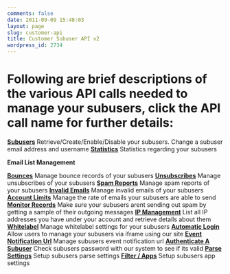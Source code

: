 ```yaml
---
comments: false
date: 2011-09-09 15:48:03
layout: page
slug: customer-api
title: Customer Subuser API v2
wordpress_id: 2734
---
```


# Following are brief descriptions of the various API calls needed to manage your subusers, click the API call name for further details:




**[Subusers](http://docs.sendgrid.com/documentation/api/customer-subuser-api/customer-api/subusers/ )**
    Retrieve/Create/Enable/Disable your subusers. Change a subuser email address and username
**[Statistics](http://docs.sendgrid.com/documentation/api/customer-subuser-api/customer-api/statistics/)**
    Statistics regarding your subusers
    
**Email List Management**
    

**[Bounces](http://docs.sendgrid.com/documentation/api/customer-subuser-api/customer-subuser-api-v1/email-list-management/subuser-bounces/)**
    Manage bounce records of your subusers
**[Unsubscribes](http://docs.sendgrid.com/documentation/api/customer-subuser-api/customer-subuser-api-v1/email-list-management/subusers-unsubscribes/)**
    Manage unsubscribes of your subusers
**[Spam Reports](http://docs.sendgrid.com/documentation/api/customer-subuser-api/customer-subuser-api-v1/email-list-management/subuser-spam-reports/)**
    Manage spam reports of your subusers
**[Invalid Emails](http://docs.sendgrid.com/documentation/api/customer-subuser-api/customer-api/subuser-invalid-emails/)**
    Manage invalid emails of your subusers
**[Account Limits](http://docs.sendgrid.com/documentation/api/customer-subuser-api/customer-api/account-limits/ )**
    Manage the rate of emails your subusers are able to send
**[Monitor Records](http://docs.sendgrid.com/documentation/api/customer-subuser-api/customer-api/monitor-records/)**
    Make sure your subusers arent sending out spam by getting a sample of their outgoing messages
**[IP Management]( http://docs.sendgrid.com/documentation/api/customer-subuser-api/customer-api/ip-management/)**
    List all IP addresses you have under your account and retrieve details about them
**[Whitelabel](http://docs.sendgrid.com/documentation/api/customer-subuser-api/customer-api/whitelabel/)**
    Manage whitelabel settings for your subusers
**[Automatic Login](http://docs.sendgrid.com/documentation/api/customer-subuser-api/customer-api/automatic-login/)**
    Allow users to manage your subusers via iframe using our site
**[Event Notification Url]( http://docs.sendgrid.com/documentation/api/customer-subuser-api/customer-api/event-notification-url/)**
    Manage subusers event notification url
**[Authenticate A Subuser](http://docs.sendgrid.com/documentation/api/customer-subuser-api/customer-api/authenticate-a-subuser/)**
    Check subusers password with our system to see if its valid
**[Parse Settings](http://docs.sendgrid.com/documentation/api/customer-subuser-api/customer-api/parse-settings/ )**
    Setup subusers parse settings
**[Filter / Apps](http://docs.sendgrid.com/documentation/api/customer-subuser-api/customer-api/filter-apps/)**
    Setup subusers app settings
